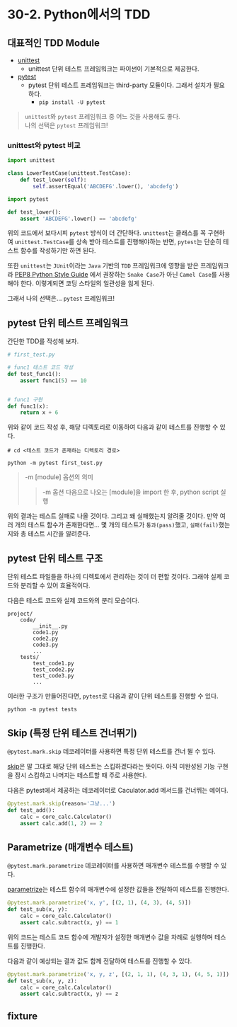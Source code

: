# 30-2. Python에서의 TDD

## 대표적인 TDD Module

* [unittest](https://docs.python.org/ko/3/library/unittest.html)
  * unittest 단위 테스트 프레임워크는 파이썬이 기본적으로 제공한다.
* [pytest](https://docs.pytest.org/en/8.0.x/)
  * pytest 단위 테스트 프레임워크는 third-party 모듈이다. 그래서 설치가 필요하다.
    * `pip install -U pytest`

> `unittest`와 `pytest` 프레임워크 중 어느 것을 사용해도 좋다.   
> 나의 선택은 `pytest` 프레임워크!

### unittest와 pytest 비교

```python
import unittest

class LowerTestCase(unittest.TestCase):
    def test_lower(self):
        self.assertEqual('ABCDEFG'.lower(), 'abcdefg')
```

```python
import pytest

def test_lower():
    assert 'ABCDEFG'.lower() == 'abcdefg'
```

위의 코드에서 보다시피 `pytest` 방식이 더 간단하다. `unittest`는 클래스를 꼭 구현하여 `unittest.TestCase`를 상속 받아 테스트를
진행해야하는 반면, `pytest`는 단순히 테스트 함수를 작성하기만 하면 된다.   

또한 `unittest`는 `JUnit`이라는 `Java` 기반의 `TDD` 프레임워크에 영향을 받은 프레임워크라 [PEP8 Python Style Guide](https://peps.python.org/pep-0008/)
에서 권장하는 `Snake Case`가 아닌 `Camel Case`를 사용해야 한다. 이렇게되면 코딩 스타일의 일관성을 잃게 된다.

그래서 나의 선택은... `pytest` 프레임워크!

## pytest 단위 테스트 프레임워크

간단한 TDD를 작성해 보자.

```python
# first_test.py

# func1 테스트 코드 작성
def test_func1():
    assert func1(5) == 10


# func1 구현
def func1(x):
    return x + 6
```

위와 같이 코드 작성 후, 해당 디렉토리로 이동하여 다음과 같이 테스트를 진행할 수 있다.

```shell
# cd <테스트 코드가 존재하는 디렉토리 경로>

python -m pytest first_test.py
```

> -m [module] 옵션의 의미
> > -m 옵션 다음으로 나오는 [module]을 import 한 후, python script 실행

위의 결과는 테스트 실패로 나올 것이다. 그리고 왜 실패했는지 알려줄 것이다. 만약 여러 개의 테스트 함수가 존재한다면... 몇 개의 테스트가 `통과(pass)`했고, 
`실패(fail)`했는 지와 총 테스트 시간을 알려준다.

## pytest 단위 테스트 구조

단위 테스트 파일들을 하나의 디렉토에서 관리하는 것이 더 편할 것이다. 그래야 실제 코드와 분리할 수 있어 효율적이다.

다음은 테스트 코드와 실제 코드와의 분리 모습이다.

```
project/
    code/
        __init__.py
        code1.py
        code2.py
        code3.py
        ...
    tests/
        test_code1.py
        test_code2.py
        test_code3.py
        ...
```

이러한 구조가 만들어진다면, `pytest`로 다음과 같이 단위 테스트를 진행할 수 있다.

```shell
python -m pytest tests
```

## Skip (특정 단위 테스트 건너뛰기)

`@pytest.mark.skip` 데코레이터를 사용하면 특정 단위 테스트를 건너 뛸 수 있다.

[skip](https://docs.pytest.org/en/stable/how-to/skipping.html#skip)은 말 그대로 해당 단위 테스트는 스킵하겠다라는 뜻이다. 아직 미완성된 
기능 구현을 잠시 스킵하고 나머지는 테스트할 때 주로 사용한다.

다음은 pytest에서 제공하는 데코레이터로 Caculator.add 메서드를 건너뛰는 예이다.

```python
@pytest.mark.skip(reason='그냥...')
def test_add():
    calc = core_calc.Calculator()
    assert calc.add(1, 2) == 2
```

## Parametrize (매개변수 테스트)

`@pytest.mark.parametrize` 데코레이터를 사용하면 매개변수 테스트를 수행할 수 있다.

[parametrize](https://docs.pytest.org/en/stable/how-to/parametrize.html#parametrizemark)는 테스트 함수의 매개변수에 설정한 값들을 
전달하여 테스트를 진행한다.

```python
@pytest.mark.parametrize('x, y', [(2, 1), (4, 3), (4, 5)])
def test_sub(x, y):
    calc = core_calc.Calculator()
    assert calc.subtract(x, y) == 1
```

위의 코드는 테스트 코드 함수에 개발자가 설정한 매개변수 값을 차례로 실행하며 테스트를 진행한다.

다음과 같이 예상되는 결과 값도 함께 전달하여 테스트를 진행할 수 있다.

```python
@pytest.mark.parametrize('x, y, z', [(2, 1, 1), (4, 3, 1), (4, 5, 1)])
def test_sub(x, y, z):
    calc = core_calc.Calculator()
    assert calc.subtract(x, y) == z
```


## fixture

